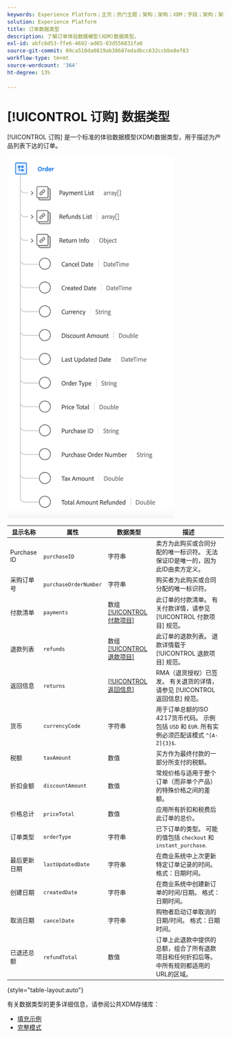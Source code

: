 ```yaml
---
keywords: Experience Platform；主页；热门主题；架构；架构；XDM；字段；架构；架构；顺序；数据类型；数据类型；
solution: Experience Platform
title: 订单数据类型
description: 了解订单体验数据模型(XDM)数据类型。
exl-id: abfc6d53-ffe6-4692-ad65-03d556831fa0
source-git-commit: 09ca510da0819ab38687edadbcc632ccbbe8ef83
workflow-type: tm+mt
source-wordcount: '364'
ht-degree: 13%

---
```


# [!UICONTROL 订购] 数据类型

[!UICONTROL 订购] 是一个标准的体验数据模型(XDM)数据类型，用于描述为产品列表下达的订单。

![的图表 [!UICONTROL 订购] 数据类型。](../images/data-types/order.png)

| 显示名称 | 属性 | 数据类型 | 描述 |
|-------------------------|-------------------------|-----------|------------------------------------------------------------------------------------------------------------------|
| Purchase ID | `purchaseID` | 字符串 | 卖方为此购买或合同分配的唯一标识符。 无法保证ID是唯一的，因为此ID由卖方定义。 |
| 采购订单号 | `purchaseOrderNumber` | 字符串 | 购买者为此购买或合同分配的唯一标识符。 |
| 付款清单 | `payments` | 数组 [[!UICONTROL 付款项目]](./payment-item.md) | 此订单的付款清单。 有关付款详情，请参见 [!UICONTROL 付款项目] 规范。 |
| 退款列表 | `refunds` | 数组 [[!UICONTROL 退款项目]](./refund-item.md) | 此订单的退款列表。 退款详情载于 [!UICONTROL 退款项目] 规范。 |
| 返回信息 | `returns` | [[!UICONTROL 返回信息]](./return.md) | RMA（退货授权）已签发。 有关退货的详情，请参见 [!UICONTROL 返回信息] 规范。 |
| 货币 | `currencyCode` | 字符串 | 用于订单总额的ISO 4217货币代码。 示例包括 `USD` 和 `EUR`. 所有实例必须匹配该模式 `^[A-Z]{3}$`. |
| 税额 | `taxAmount` | 数值 | 买方作为最终付款的一部分所支付的税额。 |
| 折扣金额 | `discountAmount` | 数值 | 常规价格与适用于整个订单（而非单个产品）的特殊价格之间的差额。 |
| 价格总计 | `priceTotal` | 数值 | 应用所有折扣和税费后此订单的总价。 |
| 订单类型 | `orderType` | 字符串 | 已下订单的类型。 可能的值包括 `checkout` 和 `instant_purchase`. |
| 最后更新日期 | `lastUpdatedDate` | 字符串 | 在商业系统中上次更新特定订单记录的时间。 格式：日期时间。 |
| 创建日期 | `createdDate` | 字符串 | 在商业系统中创建新订单的时间/日期。 格式：日期时间。 |
| 取消日期 | `cancelDate` | 字符串 | 购物者启动订单取消的日期/时间。 格式：日期时间。 |
| 已退还总额 | `refundTotal` | 数值 | 订单上此退款中提供的总额，组合了所有退款项目和任何折扣后等。 中所有规则都适用的URL的区域。 |

{style="table-layout:auto"}

有关数据类型的更多详细信息，请参阅公共XDM存储库：

* [填充示例](https://github.com/adobe/xdm/blob/master/components/datatypes/data/order.example.1.json)
* [完整模式](https://github.com/adobe/xdm/blob/master/components/datatypes/data/order.schema.json)
